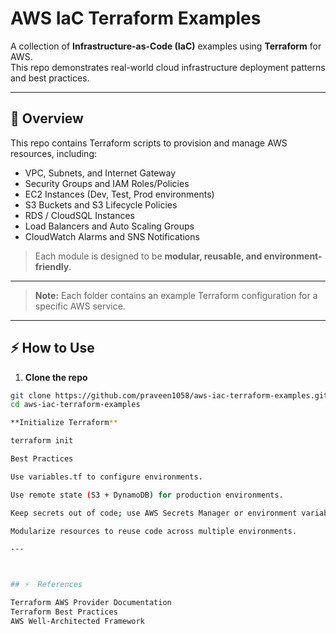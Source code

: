 # AWS IaC Terraform Examples

A collection of **Infrastructure-as-Code (IaC)** examples using **Terraform** for AWS.  
This repo demonstrates real-world cloud infrastructure deployment patterns and best practices.

---

## 🔹 Overview

This repo contains Terraform scripts to provision and manage AWS resources, including:

- VPC, Subnets, and Internet Gateway  
- Security Groups and IAM Roles/Policies  
- EC2 Instances (Dev, Test, Prod environments)  
- S3 Buckets and S3 Lifecycle Policies  
- RDS / CloudSQL Instances  
- Load Balancers and Auto Scaling Groups  
- CloudWatch Alarms and SNS Notifications  

> Each module is designed to be **modular, reusable, and environment-friendly**.

---


> **Note:** Each folder contains an example Terraform configuration for a specific AWS service.

---

## ⚡ How to Use

1. **Clone the repo**
```bash
git clone https://github.com/praveen1058/aws-iac-terraform-examples.git
cd aws-iac-terraform-examples

**Initialize Terraform**

terraform init

Best Practices

Use variables.tf to configure environments.

Use remote state (S3 + DynamoDB) for production environments.

Keep secrets out of code; use AWS Secrets Manager or environment variables.

Modularize resources to reuse code across multiple environments.

---



## ⚡  References

Terraform AWS Provider Documentation
Terraform Best Practices
AWS Well-Architected Framework





